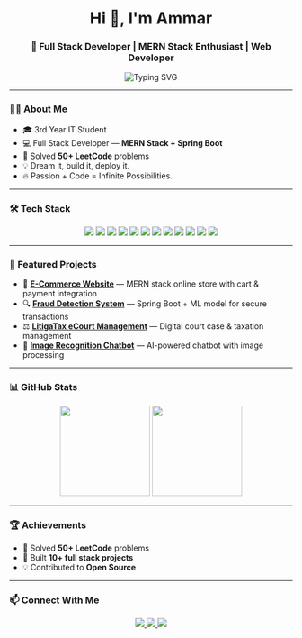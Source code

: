 <h1 align="center">Hi 👋, I'm Ammar</h1>  
<h3 align="center">🚀 Full Stack Developer | MERN Stack Enthusiast | Web Developer</h3>  

<p align="center">
  <img src="https://readme-typing-svg.demolab.com?font=Fira+Code&pause=1000&center=true&vCenter=true&width=435&lines=Full+Stack+Developer;MERN+Stack+%26+Spring+Boot;Open+Source+Contributor;Always+Learning+New+Tech" alt="Typing SVG" />
</p>

---

### 🧑‍💻 About Me  
- 🎓 3rd Year IT Student  
- 💻 Full Stack Developer — **MERN Stack + Spring Boot**  
- 🧠 Solved **50+ LeetCode** problems  
- 💡 Dream it, build it, deploy it.  
- 🔥 Passion + Code = Infinite Possibilities.  

---

### 🛠 Tech Stack  
<p align="center">
  <img src="https://img.shields.io/badge/HTML5-E34F26?style=for-the-badge&logo=html5&logoColor=white" />
  <img src="https://img.shields.io/badge/CSS3-1572B6?style=for-the-badge&logo=css3&logoColor=white" />
  <img src="https://img.shields.io/badge/JavaScript-323330?style=for-the-badge&logo=javascript&logoColor=F7DF1E" />
  <img src="https://img.shields.io/badge/React-20232A?style=for-the-badge&logo=react&logoColor=61DAFB" />
  <img src="https://img.shields.io/badge/Node.js-339933?style=for-the-badge&logo=nodedotjs&logoColor=white" />
  <img src="https://img.shields.io/badge/Express.js-000000?style=for-the-badge&logo=express&logoColor=white" />
  <img src="https://img.shields.io/badge/MongoDB-4EA94B?style=for-the-badge&logo=mongodb&logoColor=white" />
  <img src="https://img.shields.io/badge/Spring_Boot-6DB33F?style=for-the-badge&logo=springboot&logoColor=white" />
  <img src="https://img.shields.io/badge/Bootstrap-7952B3?style=for-the-badge&logo=bootstrap&logoColor=white" />
  <img src="https://img.shields.io/badge/PHP-777BB4?style=for-the-badge&logo=php&logoColor=white" />
  <img src="https://img.shields.io/badge/Java-007396?style=for-the-badge&logo=java&logoColor=white" />
  <img src="https://img.shields.io/badge/MySQL-4479A1?style=for-the-badge&logo=mysql&logoColor=white" />
</p>

---

### 📌 Featured Projects  
- 🛒 **[E-Commerce Website](#)** — MERN stack online store with cart & payment integration  
- 🔍 **[Fraud Detection System](#)** — Spring Boot + ML model for secure transactions  
- ⚖️ **[LitigaTax eCourt Management](#)** — Digital court case & taxation management  
- 🤖 **[Image Recognition Chatbot](#)** — AI-powered chatbot with image processing  

---

### 📊 GitHub Stats  
<p align="center">
  <img src="https://github-readme-stats.vercel.app/api?username=AMMAR1305&show_icons=true&theme=tokyonight" height="160" />
  <img src="https://github-readme-streak-stats.herokuapp.com/?user=AMMAR1305&theme=tokyonight" height="160" />
</p>

---

### 🏆 Achievements  
- 🧠 Solved **50+ LeetCode** problems  
- 🎯 Built **10+ full stack projects**  
- 💡 Contributed to **Open Source**  

---

### 📫 Connect With Me  
<p align="center">
  <a href="https://www.linkedin.com/in/ammar-h-17895a286/">
    <img src="https://img.shields.io/badge/LinkedIn-0A66C2?style=for-the-badge&logo=linkedin&logoColor=white" />
  </a>
  <a href="https://github.com/AMMAR1305">
    <img src="https://img.shields.io/badge/GitHub-181717?style=for-the-badge&logo=github&logoColor=white" />
  </a>
  <a href="https://leetcode.com/u/Mohammad_ammar1305/">
    <img src="https://img.shields.io/badge/LeetCode-FFA116?style=for-the-badge&logo=leetcode&logoColor=white" />
  </a>
</p>

